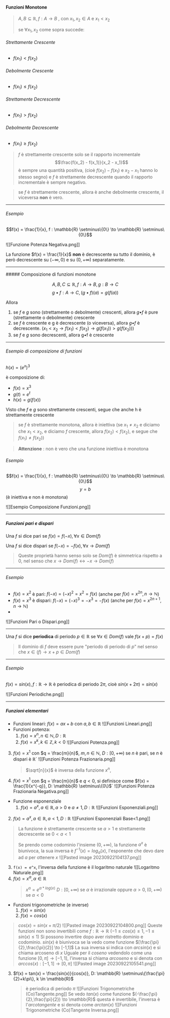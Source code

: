 #### Funzioni Monotone


> $A,B \subseteq \mathbb{R}, f : A \to B$ , con $x_1, x_2 \in A$ e $x_1 < x_2$
> 
> se $\forall x_1,x_2$ come sopra succede:


###### Strettamente Crescente
- $f(x_1) < f(x_2)$
###### Debolmente Crescente
- $f(x_1) \leq f(x_2)$
###### Strettamente Decrescente
- $f(x_1) > f(x_2)$
###### Debolmente Decrescente
- $f(x_1) \geq f(x_2)$

> _f_ è strettamente crescente solo se il rapporto incrementale $$\frac{f(x_2) - f(x_1)}{x_2 - x_1}$$ è sempre una quantità positiva, (cioè $f(x_2) - f(x_1)$ e  $x_2 - x_1$ hanno lo stesso segno) e $f$ è strettamente decrescente quando il rapporto incrementale è sempre negativo.


> se $f$ è strettamente crescente, allora è anche debolmente crescente, il viceversa **non** è vero.


<hr>

###### Esempio

$$f(x) = \frac{1}{x}, f : \mathbb{R} \setminus\{0\} \to \mathbb{R} \setminus\{0\}$$

![[Funzione Potenza Negativa.png]]

La funzione $f(x) = \frac{1}{x}$ **non** è decrescente su tutto il dominio, è però decrescente su $(-\infty, 0)$ e su $(0, +\infty)$ separatamente.

<hr>
##### Composizione di funzioni monotone

$$
A,B,C \subseteq \mathbb{R}, f : A \to B, g : B \to C
$$
$$
g•f : A \to C, (g•f)(a) = g(f(a))
$$

Allora
1. se *f* e *g* sono (strettamente o debolmente) crescenti, allora *g*•*f* è pure (strettamente o debolmente) crescente
2. se *f* è crescente e g è decrescente (o viceversa), allora *g•f* è decrescente.
   ($x_1 < x_2 \to f(x_1) < f(x_2) \to g(f(x_1)) > g(f(x_2))$) 
3. se *f* e *g* sono decrescenti, allora g•f è crescente

<hr>

###### Esempio di composizione di funzioni

$h(x) = (e^x)^3$

è composizione di:
- $f(x) = x^3$
- $g(t) = e^t$
- $h(x) = g(f(x))$

Visto che *f* e *g* sono strettamente crescenti, segue che anche h è strettamente crescente

> se *f* è strettamente monotona, allora è iniettiva
> (se $x_1 \neq x_2$ e diciamo che $x_1 < x_2$, e diciamo *f* crescente, allora $f(x_2) < f(x_2)$, e segue che $f(x_1) \neq f(x_2)$)


> **Attenzione** : non è vero che una funzione iniettiva è monotona

###### Esempio

$$f(x) = \frac{1}{x}, f : \mathbb{R} \setminus\{0\} \to \mathbb{R} \setminus\{0\}$$
$$y = b$$(è iniettiva e non è monotona)

![[Esempio Composizione Funzioni.png]]

<hr>

##### Funzioni pari e dispari 

Una $f$ si dice pari se $f(x) = f(-x), \forall x \in Dom(f)$

Una $f$ si dice dispari se $f(-x) = -f(x), \forall x \to Dom(f)$

> Queste proprietà hanno senso solo se $Dom(f)$ è simmetrica rispetto a 0, nel senso che $x \to Dom(f) \leftrightarrow -x \to Dom(f)$

<hr>

###### Esempio

- $f(x) = x^2$ è pari: $f(-x) = (-x)^2 = x^2 = f(x)$ (anche per $f(x) = x^{2n}, n \to \mathbb{N}$)
- $f(x) = x^3$ è dispari: $f(-x) = (-x)^3 = -x^3 = -f(x)$ (anche per $f(x) = x^{2n+1}, n \to \mathbb{N}$)
- 
![[Funzioni Pari o Dispari.png]]

<hr>

Una *f* si dice **periodica** di periodo $p \in \mathbb{R}$ se $\forall x \in Dom(f)$ vale $f(x+p) = f(x)$

> Il dominio di *f* deve essere pure "periodo di periodo di $p$" nel senso che $x \in (f) \to x+p \in Dom(f)$


<hr>

###### Esempio

$f(x) = sin(x), f : \mathbb{R} \to \mathbb{R}$ è periodica di periodo $2π$, cioè $sin(x + 2\pi) = sin(x)$

![[Funzioni Periodiche.png]]

<hr>


##### Funzioni elementari

- Funzioni lineari: $f(x) = ax + b$ con $a,b \in \mathbb{R}$
  ![[Funzioni Lineari.png]]
- Funzioni potenza: 
  1. $f(x) = x^n, n \in \mathbb{N}, D: \mathbb{R}$
  2. $f(x) = x^k, k \in \mathbb{Z}, k < 0$
     ![[Funzioni Potenza.png]]
 3. $f(x) = x^1$ con $q = \frac{m}{n}$, $m,n \in \mathbb{N}$, $D:  [0, +\infty)$ se $n$ è pari, se $n$ è dispari è $\mathbb{R}$`
    ![[Funzioni Potenza Frazionaria.png]]
    > $\sqrt[n]{x}$ è inversa della funzione $x^n$,
    
4. $f(x) = x^1$ con $q = \frac{m}{n}$ e $q < 0$, si definisce come $f(x) = \frac{1}{x^{-q}}, D: \mathbb{R} \setminus\{0\}$`
	![[Funzioni Potenza Frazionaria Negativa.png]]
- Funzione esponenziale
  1. $f(x) = a^x, a \in \mathbb{R}, a > 0$ e $a \neq 1, D: \mathbb{R}$
     ![[Funzioni Esponenziali.png]]
 2.  $f(x) = a^x, a \in \mathbb{R}, a < 1, D: \mathbb{R}$
    ![[Funzioni Esponenziali Base<1.png]]
> La funzione è strettamente crescente se $a > 1$ e strettamente decrescente se $0 < a < 1$
> 
> Se prendo come codominio l'insieme $(0, +\infty)$, la funzione $a^x$ è biunivoca, la sua inversa è $f^{-1}(x) = log_a(x)$, l'esponente che devo dare ad $a$ per ottenere $x$
	![[Pasted image 20230922104137.png]]
3. `f(x) = e^x`, l'inversa della funzione è il logaritmo naturale
	![[Logaritmo Naturale.png]]
4. $f(x) = x^\alpha, \alpha \in \mathbb{R}$
   > $x^\alpha  = e^{\alpha*log(x)}$
   >$D: [0, +\infty)$ se $\alpha$ è irrazionale oppure $\alpha > 0, (0, +\infty)$ se $\alpha < 0$ 
- Funzioni trigonometriche (e inverse)
  1. $f(x) = sin(x)$
  2. $f(x) = cos(x)$ 
> $cos(x) = sin(x+\pi/2)$
	![[Pasted image 20230922104800.png]]
	Queste funzioni non sono invertibili come $f : \mathbb{R} \to \mathbb{R}$ ($-1 \leq cos(x) \leq 1, -1 \leq sin(x) \leq 1$)
	Si possono invertire dopo aver ristretto dominio e codominio.
	$sin(x)$ è biunivoca se la vedo come funzione $[\frac{\pi}{2},\frac{\pi}{2}] \to [-1,1]$
	La sua inversa si indica con $arcsin(x)$ e si chiama arcoseno di $x$
	Uguale per il *coseno* vedendolo come una funzione $[0,\pi] \to [-1,1]$, l'inversa si chiama *arcoseno* e si denota con $arccos(x) : [-1,1] \to [0,\pi]$
	![[Pasted image 20230922105541.png]]
3. $f(x) = tan(x) = \frac{sin(x)}{cos(x)}, D: \mathbb{R} \setminus\{\frac{\pi}{2}+k\pi\}, k \in \mathbb{R}$
   > è periodica di periodo $\pi$
   > ![[Funzioni Trigonometriche (Co)Tangente.png]]
   > Se vedo $tan(x)$ come funzione $(-\frac{\pi}{2},\frac{\pi}{2}) \to \mathbb{R}$ questa è invertibile, l'inversa è l'*arcotangente* e si denota come $arctan(x)$
   > ![[Funzioni Trigonometriche (Co)Tangente Inversa.png]]
